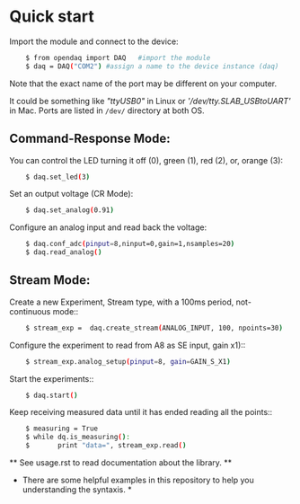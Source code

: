 # Quick start


Import the module and connect to the device:

```sh
    $ from opendaq import DAQ 	#import the module    
    $ daq = DAQ("COM2")	#assign a name to the device instance (daq) 	
```

Note that the exact name of the port may be different on your computer. 

It could be something like *"ttyUSB0"* in Linux or *'/dev/tty.SLAB_USBtoUART'* in Mac. Ports are listed in `/dev/` directory at both OS.

## Command-Response Mode:

You can control the LED turning it off (0), green (1), red (2), or, orange (3):

```sh
    $ daq.set_led(3)
```

Set an output voltage (CR Mode):

```sh
    $ daq.set_analog(0.91)
```

Configure an analog input and read back the voltage:

```sh
    $ daq.conf_adc(pinput=8,ninput=0,gain=1,nsamples=20)
    $ daq.read_analog()
```

## Stream Mode:


Create a new Experiment, Stream type, with a 100ms period, not-continuous mode::

```sh
    $ stream_exp =  daq.create_stream(ANALOG_INPUT, 100, npoints=30)
```

Configure the experiment to read from A8 as SE input, gain x1)::

```sh
    $ stream_exp.analog_setup(pinput=8, gain=GAIN_S_X1)
```

Start the experiments::
        
```sh
    $ daq.start()
```

Keep receiving measured data until it has ended reading all the points::

```sh
    $ measuring = True
    $ while dq.is_measuring():                
    $ 		print "data=", stream_exp.read()	
```

** See usage.rst to read documentation about the library. **
* There are some helpful examples in this repository to help you understanding the syntaxis. *


